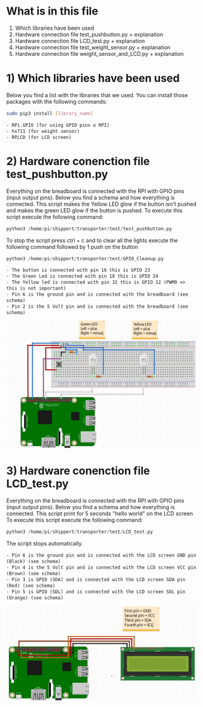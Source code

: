 # What is in this file
1) Which libraries have been used
2) Hardware connection file test_pushbutton.py + explanation
3) Hardware connection file LCD_test.py + explanation
4) Hardware connection file test_weight_sensor.py + explanation
5) Hardware connection file weight_sensor_and_LCD.py + explanation

# 1) Which libraries have been used
Below you find a list with the libraries that we used. 
You can install those packages with the following commands:

```bash
sudo pip3 install [library_name]
```

	- RPi.GPIO (for using GPIO pins o RPI)
	- hx711 (for weight sensor)
	- RPLCD (for LCD screen)

# 2) Hardware conenction file test_pushbutton.py
Everything on the breadboard is connected with the RPI with GPIO pins (input output pins).
Below you find a schema and how everything is connected.
This script makes the Yellow LED glow if the button isn't pushed and makes the green LED glow if the button is pushed.
To execute this script execute the following command:

```python
python3 /home/pi/shippert/transporter/test/test_pushbutton.py
```

To stop the script press ctrl + c and to clear all the lights execute the following command followed by 1 push on the button

```python
python3 /home/pi/shippert/transporter/test/GPIO_Cleanup.py
```


    - The button is connected with pin 16 this is GPIO 23
    - The Green Led is connected with pin 18 this is GPIO 24
    - The Yellow led is connected with pin 32 this is GPIO 12 (PWM0 => this is not important)
    - Pin 6 is the ground pin and is connected with the breadboard (see schema)
    - Pin 2 is the 5 Volt pin and is connected with the breadboard (see schema)

![](schemas/schema-LED-Pushbutton.png)

# 3) Hardware conenction file LCD_test.py
Everything on the breadboard is connected with the RPI with GPIO pins (input output pins).
Below you find a schema and how everything is connected.
This script print for 5 seconds "hello world" on the LCD screen
To execute this script execute the following command:

```python
python3 /home/pi/shippert/transporter/test/LCD_test.py
```

The script stops automatically.

    - Pin 6 is the ground pin and is connected with the LCD screen GND pin (Black) (see schema)
    - Pin 4 is the 5 Volt pin and is connected with the LCD screen VCC pin (Brown) (see schema)
    - Pin 3 is GPIO (SDA) and is connected with the LCD screen SDA pin (Red) (see schema)
    - Pin 5 is GPIO (SDL) and is connected with the LCD screen SDL pin (Orange) (see schema)

![](schemas/schema-LCD-Screen.png)
